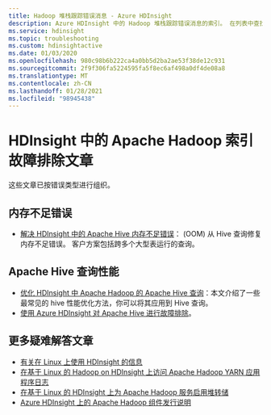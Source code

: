 ```yaml
---
title: Hadoop 堆栈跟踪错误消息 - Azure HDInsight
description: Azure HDInsight 中的 Hadoop 堆栈跟踪错误消息的索引。 在列表中查找错误以查看故障排除信息。
ms.service: hdinsight
ms.topic: troubleshooting
ms.custom: hdinsightactive
ms.date: 01/03/2020
ms.openlocfilehash: 980c98b6b222ca4a0bb5d2ba2ae53f38de12c931
ms.sourcegitcommit: 2f9f306fa5224595fa5f8ec6af498a0df4de08a8
ms.translationtype: MT
ms.contentlocale: zh-CN
ms.lasthandoff: 01/28/2021
ms.locfileid: "98945438"
---
```

# <a name="index-of-apache-hadoop-in-hdinsight-troubleshooting-articles"></a>HDInsight 中的 Apache Hadoop 索引故障排除文章

这些文章已按错误类型进行组织。

## <a name="out-of-memory-error"></a>内存不足错误

* [解决 HDInsight 中的 Apache Hive 内存不足错误](hdinsight-hadoop-hive-out-of-memory-error-oom.md)： (OOM) 从 Hive 查询修复内存不足错误。 客户方案包括跨多个大型表运行的查询。

## <a name="apache-hive-query-performance"></a>Apache Hive 查询性能

* [优化 HDInsight 中 Apache Hadoop 的 Apache Hive 查询](hdinsight-hadoop-optimize-hive-query.md)：本文介绍了一些最常见的 hive 性能优化方法，你可以将其应用到 Hive 查询。
* [使用 Azure HDInsight 对 Apache Hive 进行故障排除](hdinsight-troubleshoot-hive.md)。

## <a name="more-troubleshooting-articles"></a>更多疑难解答文章

* [有关在 Linux 上使用 HDInsight 的信息](hdinsight-hadoop-linux-information.md)
* [在基于 Linux 的 Hadoop on HDInsight 上访问 Apache Hadoop YARN 应用程序日志](hdinsight-hadoop-access-yarn-app-logs-linux.md)
* [在基于 Linux 的 HDInsight 上为 Apache Hadoop 服务启用堆转储](hdinsight-hadoop-collect-debug-heap-dump-linux.md)
* [Azure HDInsight 上的 Apache Hadoop 组件发行说明](hdinsight-release-notes.md)

